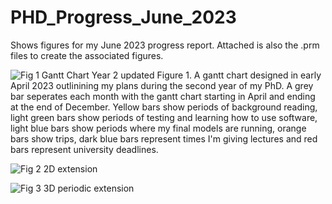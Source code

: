 # PHD_Progress_June_2023
Shows figures for my June 2023 progress report. Attached is also the .prm files to create the associated figures.



![Fig 1  Gantt Chart Year 2 updated](https://github.com/Lukel13/PHD_Progress_June_2023/assets/95885918/e665f51c-5e55-4149-8d0c-0689dfd36a3a)
Figure 1. A gantt chart designed in early April 2023 outlinining my plans during the second year of my PhD. A grey bar seperates each month with the gantt chart starting in April and ending at the end of December. Yellow bars show periods of background reading, light green bars show periods of testing and learning how to use software, light blue bars show periods where my final models are running, orange bars show trips, dark blue bars represent times I'm giving lectures and red bars represent university deadlines. 

![Fig 2  2D extension](https://github.com/Lukel13/PHD_Progress_June_2023/assets/95885918/b285495f-ce99-41ae-9e79-ea9fd27c9e6e)


![Fig 3  3D periodic extension](https://github.com/Lukel13/PHD_Progress_June_2023/assets/95885918/d44e4960-2fd9-4122-8a55-6ff5a764e5ee)
